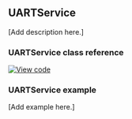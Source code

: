 ## UARTService

[Add description here.]

### UARTService class reference

[![View code](https://www.mbed.com/embed/?type=library)](https://os.mbed.com/docs/development/mbed-os-api-doxy/class_u_a_r_t_service.html)

### UARTService example

[Add example here.]
